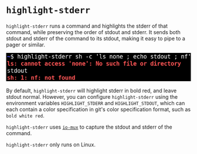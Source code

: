 # `highlight-stderr`

`highlight-stderr` runs a command and highlights the stderr of that command,
while preserving the order of stdout and stderr. It sends both stdout and
stderr of the command to its stdout, making it easy to pipe to a pager or
similar.

![Screenshot of highlight-stderr](screenshot.png)

By default, `highlight-stderr` will highlight stderr in bold red, and leave
stdout normal. However, you can configure `highlight-stderr` using the
environment variables `HIGHLIGHT_STDERR` and `HIGHLIGHT_STDOUT`, which can each
contain a color specification in git's color specification format, such as
`bold white red`.

`highlight-stderr` uses [`io-mux`](https://crates.io/crates/io-mux) to capture
the stdout and stderr of the command.

`highlight-stderr` only runs on Linux.
